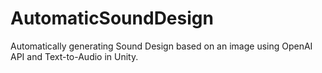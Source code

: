# AutomaticSoundDesign

Automatically generating Sound Design based on an image using OpenAI API and Text-to-Audio in Unity.

